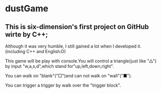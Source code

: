 # dustGame
## This is six-dimension's first project on GitHub wirte by C++;

Although it was very humble, I still gained a lot when I developed it.(including C++ and English:D)

This game will be play with console.You will control a triangle(just like "△") by input "w,a,s,d",which stand for"up,left,down,right".

You can walk on "blank"("□")and can not walk on "wall"("■").

You can trigger a trigger by walk over the "trigger block".
